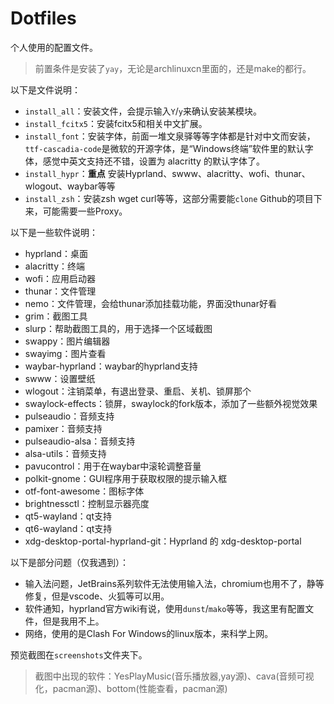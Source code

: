 # Dotfiles

个人使用的配置文件。

> 前置条件是安装了`yay`，无论是archlinuxcn里面的，还是make的都行。

以下是文件说明：

- `install_all`：安装文件，会提示输入`Y`/`y`来确认安装某模块。
- `install_fcitx5`：安装fcitx5和相关中文扩展。
- `install_font`：安装字体，前面一堆文泉驿等等字体都是针对中文而安装，`ttf-cascadia-code`是微软的开源字体，是“Windows终端”软件里的默认字体，感觉中英文支持还不错，设置为 alacritty 的默认字体了。
- `install_hypr`：**重点** 安装Hyprland、swww、alacritty、wofi、thunar、wlogout、waybar等等
- `install_zsh`：安装zsh wget curl等等，这部分需要能`clone` Github的项目下来，可能需要一些Proxy。

以下是一些软件说明：

- hyprland：桌面
- alacritty：终端
- wofi：应用启动器
- thunar：文件管理
- nemo：文件管理，会给thunar添加挂载功能，界面没thunar好看
- grim：截图工具
- slurp：帮助截图工具的，用于选择一个区域截图
- swappy：图片编辑器
- swayimg：图片查看
- waybar-hyprland：waybar的hyprland支持
- swww：设置壁纸
- wlogout：注销菜单，有退出登录、重启、关机、锁屏那个
- swaylock-effects：锁屏，swaylock的fork版本，添加了一些额外视觉效果
- pulseaudio：音频支持
- pamixer：音频支持
- pulseaudio-alsa：音频支持
- alsa-utils：音频支持
- pavucontrol：用于在waybar中滚轮调整音量
- polkit-gnome：GUI程序用于获取权限的提示输入框
- otf-font-awesome：图标字体
- brightnessctl：控制显示器亮度
- qt5-wayland：qt支持
- qt6-wayland：qt支持
- xdg-desktop-portal-hyprland-git：Hyprland 的 xdg-desktop-portal

以下是部分问题（仅我遇到）：
- 输入法问题，JetBrains系列软件无法使用输入法，chromium也用不了，静等修复，但是vscode、火狐等可以用。
- 软件通知，hyprland官方wiki有说，使用`dunst`/`mako`等等，我这里有配置文件，但是我用不上。
- 网络，使用的是Clash For Windows的linux版本，来科学上网。

预览截图在`screenshots`文件夹下。
> 截图中出现的软件：YesPlayMusic(音乐播放器,yay源)、cava(音频可视化，pacman源)、bottom(性能查看，pacman源)